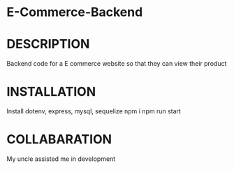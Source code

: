 # E-Commerce-Backend

# DESCRIPTION

Backend code for a E commerce website so that they can view their product

# INSTALLATION

Install dotenv, express, mysql, sequelize
npm i
npm run start

# COLLABARATION

My uncle assisted me in development
